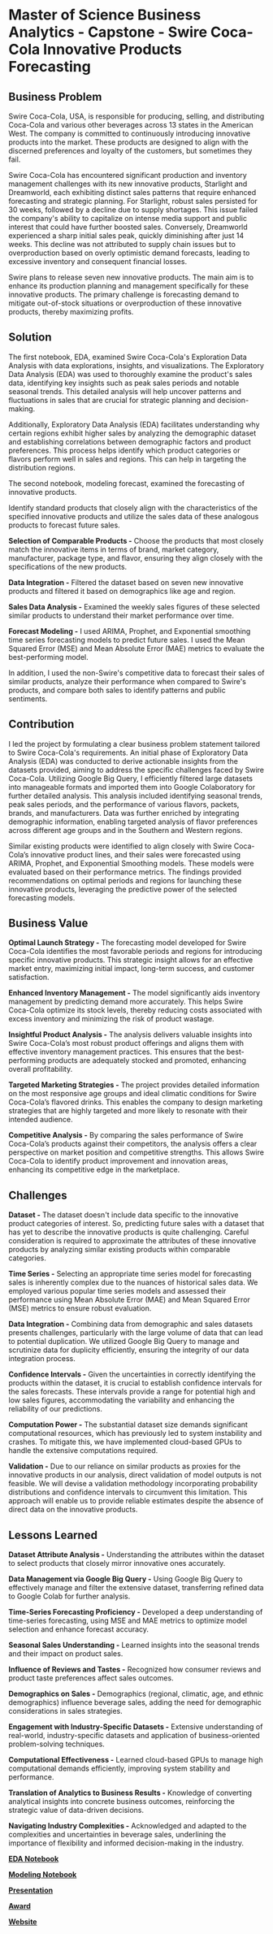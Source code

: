 # Master of Science Business Analytics - Capstone - Swire Coca-Cola Innovative Products Forecasting

## Business Problem

Swire Coca-Cola, USA, is responsible for producing, selling, and distributing Coca-Cola and various other beverages across 13 states in the American West. The company is committed to continuously introducing innovative products into the market. These products are designed to align with the discerned preferences and loyalty of the customers, but sometimes they fail.

Swire Coca-Cola has encountered significant production and inventory management challenges with its new innovative products, Starlight and Dreamworld, each exhibiting distinct sales patterns that require enhanced forecasting and strategic planning. For Starlight, robust sales persisted for 30 weeks, followed by a decline due to supply shortages. This issue failed the company's ability to capitalize on intense media support and public interest that could have further boosted sales. Conversely, Dreamworld experienced a sharp initial sales peak, quickly diminishing after just 14 weeks. This decline was not attributed to supply chain issues but to overproduction based on overly optimistic demand forecasts, leading to excessive inventory and consequent financial losses.

Swire plans to release seven new innovative products. The main aim is to enhance its production planning and management specifically for these innovative products. The primary challenge is forecasting demand to mitigate out-of-stock situations or overproduction of these innovative products, thereby maximizing profits.

## Solution

The first notebook, EDA, examined Swire Coca-Cola's Exploration Data Analysis with data explorations, insights, and visualizations.
The Exploratory Data Analysis (EDA) was used to thoroughly examine the product's sales data, identifying key insights such as peak sales periods and notable seasonal trends. This detailed analysis will help uncover patterns and fluctuations in sales that are crucial for strategic planning and decision-making. 

Additionally, Exploratory Data Analysis (EDA) facilitates understanding why certain regions exhibit higher sales by analyzing the demographic dataset and establishing correlations between demographic factors and product preferences. This process helps identify which product categories or flavors perform well in sales and regions. This can help in targeting the distribution regions.

The second notebook, modeling forecast, examined the forecasting of innovative products.

Identify standard products that closely align with the characteristics of the specified innovative products and utilize the sales data of these analogous products to forecast future sales.

**Selection of Comparable Products -** Choose the products that most closely match the innovative items in terms of brand, market category, manufacturer, package type, and flavor, ensuring they align closely with the specifications of the new products.

**Data Integration -** Filtered the dataset based on seven new innovative products and filtered it based on demographics like age and region.

**Sales Data Analysis -** Examined the weekly sales figures of these selected similar products to understand their market performance over time.

**Forecast Modeling -** I used ARIMA, Prophet, and Exponential smoothing time series forecasting models to predict future sales. I used the Mean Squared Error (MSE) and Mean Absolute Error (MAE) metrics to evaluate the best-performing model. 

In addition, I used the non-Swire's competitive data to forecast their sales of similar products, analyze their performance when compared to Swire's products, and compare both sales to identify patterns and public sentiments.

## Contribution

I led the project by formulating a clear business problem statement tailored to Swire Coca-Cola's requirements. An initial phase of Exploratory Data Analysis (EDA) was conducted to derive actionable insights from the datasets provided, aiming to address the specific challenges faced by Swire Coca-Cola. Utilizing Google Big Query, I efficiently filtered large datasets into manageable formats and imported them into Google Colaboratory for further detailed analysis. This analysis included identifying seasonal trends, peak sales periods, and the performance of various flavors, packets, brands, and manufacturers. Data was further enriched by integrating demographic information, enabling targeted analysis of flavor preferences across different age groups and in the Southern and Western regions.

Similar existing products were identified to align closely with Swire Coca-Cola’s innovative product lines, and their sales were forecasted using ARIMA, Prophet, and Exponential Smoothing models. These models were evaluated based on their performance metrics. The findings provided recommendations on optimal periods and regions for launching these innovative products, leveraging the predictive power of the selected forecasting models.

## Business Value

**Optimal Launch Strategy -** The forecasting model developed for Swire Coca-Cola identifies the most favorable periods and regions for introducing specific innovative products. This strategic insight allows for an effective market entry, maximizing initial impact, long-term success, and customer satisfaction.

**Enhanced Inventory Management -** The model significantly aids inventory management by predicting demand more accurately. This helps Swire Coca-Cola optimize its stock levels, thereby reducing costs associated with excess inventory and minimizing the risk of product wastage.

**Insightful Product Analysis -** The analysis delivers valuable insights into Swire Coca-Cola’s most robust product offerings and aligns them with effective inventory management practices. This ensures that the best-performing products are adequately stocked and promoted, enhancing overall profitability.

**Targeted Marketing Strategies -** The project provides detailed information on the most responsive age groups and ideal climatic conditions for Swire Coca-Cola’s flavored drinks. This enables the company to design marketing strategies that are highly targeted and more likely to resonate with their intended audience.

**Competitive Analysis -** By comparing the sales performance of Swire Coca-Cola’s products against their competitors, the analysis offers a clear perspective on market position and competitive strengths. This allows Swire Coca-Cola to identify product improvement and innovation areas, enhancing its competitive edge in the marketplace.

## Challenges

**Dataset -** The dataset doesn't include data specific to the innovative product categories of interest. So, predicting future sales with a dataset that has yet to describe the innovative products is quite challenging. Careful consideration is required to approximate the attributes of these innovative products by analyzing similar existing products within comparable categories.

**Time Series -** Selecting an appropriate time series model for forecasting sales is inherently complex due to the nuances of historical sales data. We employed various popular time series models and assessed their performance using Mean Absolute Error (MAE) and Mean Squared Error (MSE) metrics to ensure robust evaluation.

**Data Integration -** Combining data from demographic and sales datasets presents challenges, particularly with the large volume of data that can lead to potential duplication. We utilized Google Big Query to manage and scrutinize data for duplicity efficiently, ensuring the integrity of our data integration process.

**Confidence Intervals -** Given the uncertainties in correctly identifying the products within the dataset, it is crucial to establish confidence intervals for the sales forecasts. These intervals provide a range for potential high and low sales figures, accommodating the variability and enhancing the reliability of our predictions.

**Computation Power -** The substantial dataset size demands significant computational resources, which has previously led to system instability and crashes. To mitigate this, we have implemented cloud-based GPUs to handle the extensive computations required.

**Validation -** Due to our reliance on similar products as proxies for the innovative products in our analysis, direct validation of model outputs is not feasible.  We will devise a validation methodology incorporating probability distributions and confidence intervals to circumvent this limitation. This approach will enable us to provide reliable estimates despite the absence of direct data on the innovative products.

## Lessons Learned

**Dataset Attribute Analysis -** Understanding the attributes within the dataset to select products that closely mirror innovative ones accurately.

**Data Management via Google Big Query -** Using Google Big Query to effectively manage and filter the extensive dataset, transferring refined data to Google Colab for further analysis.

**Time-Series Forecasting Proficiency -** Developed a deep understanding of time-series forecasting, using MSE and MAE metrics to optimize model selection and enhance forecast accuracy.

**Seasonal Sales Understanding -** Learned insights into the seasonal trends and their impact on product sales.

**Influence of Reviews and Tastes -** Recognized how consumer reviews and product taste preferences affect sales outcomes.

**Demographics on Sales -** Demographics (regional, climatic, age, and ethnic demographics) influence beverage sales, adding the need for demographic considerations in sales strategies.

**Engagement with Industry-Specific Datasets -** Extensive understanding of real-world, industry-specific datasets and application of business-oriented problem-solving techniques.

**Computational Effectiveness -** Learned cloud-based GPUs to manage high computational demands efficiently, improving system stability and performance.

**Translation of Analytics to Business Results -** Knowledge of converting analytical insights into concrete business outcomes, reinforcing the strategic value of data-driven decisions.

**Navigating Industry Complexities -** Acknowledged and adapted to the complexities and uncertainties in beverage sales, underlining the importance of flexibility and informed decision-making in the industry.


**[EDA Notebook](https://github.com/AbhiramMannam/Swire-Coca-Cola-Forecast/blob/main/Capstone_Completion_EDA.ipynb)**

**[Modeling Notebook](https://github.com/AbhiramMannam/Swire-Coca-Cola-Forecast/blob/main/Capstone_Completion_Modeling.ipynb)**

**[Presentation](https://github.com/AbhiramMannam/Swire-Coca-Cola-Forecast/blob/main/Swire_Innovators_Capstone%20Presentation.pdf)**

**[Award](https://github.com/AbhiramMannam/Swire-Coca-Cola-Forecast/blob/main/Abhiram%20Mannam%20Spring%202024%20MSBA.pdf)**

**[Website](https://swirewebsite-kxgpyieata-wm.a.run.app/)**






